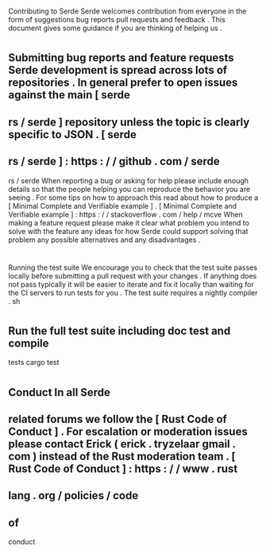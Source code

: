 #
Contributing
to
Serde
Serde
welcomes
contribution
from
everyone
in
the
form
of
suggestions
bug
reports
pull
requests
and
feedback
.
This
document
gives
some
guidance
if
you
are
thinking
of
helping
us
.
#
#
Submitting
bug
reports
and
feature
requests
Serde
development
is
spread
across
lots
of
repositories
.
In
general
prefer
to
open
issues
against
the
main
[
serde
-
rs
/
serde
]
repository
unless
the
topic
is
clearly
specific
to
JSON
.
[
serde
-
rs
/
serde
]
:
https
:
/
/
github
.
com
/
serde
-
rs
/
serde
When
reporting
a
bug
or
asking
for
help
please
include
enough
details
so
that
the
people
helping
you
can
reproduce
the
behavior
you
are
seeing
.
For
some
tips
on
how
to
approach
this
read
about
how
to
produce
a
[
Minimal
Complete
and
Verifiable
example
]
.
[
Minimal
Complete
and
Verifiable
example
]
:
https
:
/
/
stackoverflow
.
com
/
help
/
mcve
When
making
a
feature
request
please
make
it
clear
what
problem
you
intend
to
solve
with
the
feature
any
ideas
for
how
Serde
could
support
solving
that
problem
any
possible
alternatives
and
any
disadvantages
.
#
#
Running
the
test
suite
We
encourage
you
to
check
that
the
test
suite
passes
locally
before
submitting
a
pull
request
with
your
changes
.
If
anything
does
not
pass
typically
it
will
be
easier
to
iterate
and
fix
it
locally
than
waiting
for
the
CI
servers
to
run
tests
for
you
.
The
test
suite
requires
a
nightly
compiler
.
sh
#
Run
the
full
test
suite
including
doc
test
and
compile
-
tests
cargo
test
#
#
Conduct
In
all
Serde
-
related
forums
we
follow
the
[
Rust
Code
of
Conduct
]
.
For
escalation
or
moderation
issues
please
contact
Erick
(
erick
.
tryzelaar
gmail
.
com
)
instead
of
the
Rust
moderation
team
.
[
Rust
Code
of
Conduct
]
:
https
:
/
/
www
.
rust
-
lang
.
org
/
policies
/
code
-
of
-
conduct
